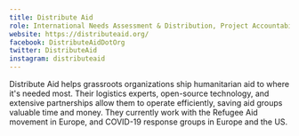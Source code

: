 ```yaml
---
title: Distribute Aid
role: International Needs Assessment & Distribution, Project Accountability
website: https://distributeaid.org/
facebook: DistributeAidDotOrg
twitter: DistributeAid
instagram: distributeaid
---
```


Distribute Aid helps grassroots organizations ship humanitarian aid to where
it's needed most. Their logistics experts, open-source technology, and extensive
partnerships allow them to operate efficiently, saving aid groups valuable time
and money. They currently work with the Refugee Aid movement in Europe, and
COVID-19 response groups in Europe and the US.
